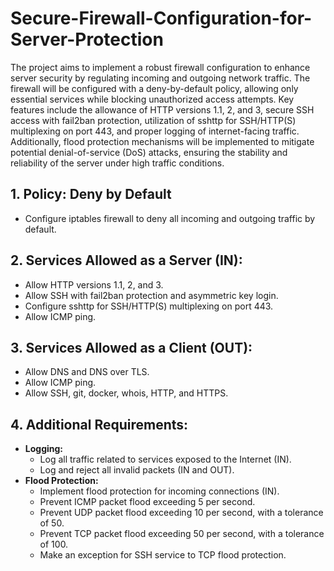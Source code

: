 # Secure-Firewall-Configuration-for-Server-Protection
The project aims to implement a robust firewall configuration to enhance server security by regulating incoming and outgoing network traffic. The firewall will be configured with a deny-by-default policy, allowing only essential services while blocking unauthorized access attempts. Key features include the allowance of HTTP versions 1.1, 2, and 3, secure SSH access with fail2ban protection, utilization of sshttp for SSH/HTTP(S) multiplexing on port 443, and proper logging of internet-facing traffic. Additionally, flood protection mechanisms will be implemented to mitigate potential denial-of-service (DoS) attacks, ensuring the stability and reliability of the server under high traffic conditions.

## 1. Policy: Deny by Default
- Configure iptables firewall to deny all incoming and outgoing traffic by default.

## 2. Services Allowed as a Server (IN):
- Allow HTTP versions 1.1, 2, and 3.
- Allow SSH with fail2ban protection and asymmetric key login.
- Configure sshttp for SSH/HTTP(S) multiplexing on port 443.
- Allow ICMP ping.

## 3. Services Allowed as a Client (OUT):
- Allow DNS and DNS over TLS.
- Allow ICMP ping.
- Allow SSH, git, docker, whois, HTTP, and HTTPS.

## 4. Additional Requirements:
- **Logging:**
  - Log all traffic related to services exposed to the Internet (IN).
  - Log and reject all invalid packets (IN and OUT).
- **Flood Protection:**
  - Implement flood protection for incoming connections (IN).
  - Prevent ICMP packet flood exceeding 5 per second.
  - Prevent UDP packet flood exceeding 10 per second, with a tolerance of 50.
  - Prevent TCP packet flood exceeding 50 per second, with a tolerance of 100.
  - Make an exception for SSH service to TCP flood protection.
